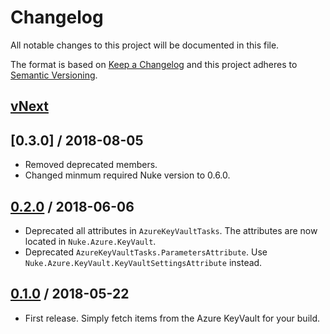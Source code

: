 # Changelog
All notable changes to this project will be documented in this file.

The format is based on [Keep a Changelog](http://keepachangelog.com/en/1.0.0/)
and this project adheres to [Semantic Versioning](http://semver.org/spec/v2.0.0.html).

## [vNext]

## [0.3.0] / 2018-08-05
- Removed deprecated members.
- Changed minmum required Nuke version to 0.6.0.
## [0.2.0] / 2018-06-06
- Deprecated all attributes in `AzureKeyVaultTasks`. The attributes are now located in `Nuke.Azure.KeyVault`.
- Deprecated `AzureKeyVaultTasks.ParametersAttribute`. Use `Nuke.Azure.KeyVault.KeyVaultSettingsAttribute` instead.

## [0.1.0] / 2018-05-22
- First release. Simply fetch items from the Azure KeyVault for your build.

[vNext]: https://github.com/nuke-build/azure-keyvault/compare/0.3.0...HEAD
[0.3.1]: https://github.com/nuke-build/azure-keyvault/compare/0.2.0...0.3.0
[0.2.0]: https://github.com/nuke-build/azure-keyvault/compare/0.1.0...0.2.0
[0.1.0]: https://github.com/nuke-build/azure-keyvault/tree/0.1.0

